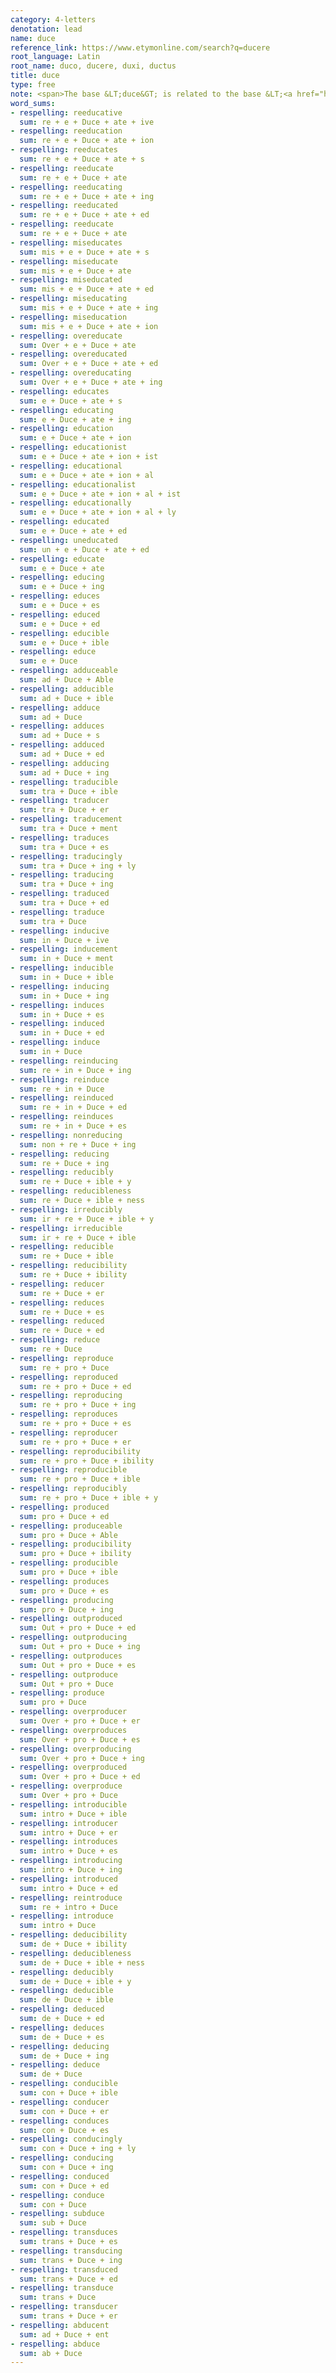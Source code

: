 ```yaml
---
category: 4-letters
denotation: lead
name: duce
reference_link: https://www.etymonline.com/search?q=ducere
root_language: Latin
root_name: duco, ducere, duxi, ductus
title: duce
type: free
note: <span>The base &LT;duce&GT; is related to the base &LT;<a href="https://swi.storyhouracademy.com/bases/4-letters/duct-ducere/">duct</a>&GT;.</span>
word_sums:
- respelling: reeducative
  sum: re + e + Duce + ate + ive
- respelling: reeducation
  sum: re + e + Duce + ate + ion
- respelling: reeducates
  sum: re + e + Duce + ate + s
- respelling: reeducate
  sum: re + e + Duce + ate
- respelling: reeducating
  sum: re + e + Duce + ate + ing
- respelling: reeducated
  sum: re + e + Duce + ate + ed
- respelling: reeducate
  sum: re + e + Duce + ate
- respelling: miseducates
  sum: mis + e + Duce + ate + s
- respelling: miseducate
  sum: mis + e + Duce + ate
- respelling: miseducated
  sum: mis + e + Duce + ate + ed
- respelling: miseducating
  sum: mis + e + Duce + ate + ing
- respelling: miseducation
  sum: mis + e + Duce + ate + ion
- respelling: overeducate
  sum: Over + e + Duce + ate
- respelling: overeducated
  sum: Over + e + Duce + ate + ed
- respelling: overeducating
  sum: Over + e + Duce + ate + ing
- respelling: educates
  sum: e + Duce + ate + s
- respelling: educating
  sum: e + Duce + ate + ing
- respelling: education
  sum: e + Duce + ate + ion
- respelling: educationist
  sum: e + Duce + ate + ion + ist
- respelling: educational
  sum: e + Duce + ate + ion + al
- respelling: educationalist
  sum: e + Duce + ate + ion + al + ist
- respelling: educationally
  sum: e + Duce + ate + ion + al + ly
- respelling: educated
  sum: e + Duce + ate + ed
- respelling: uneducated
  sum: un + e + Duce + ate + ed
- respelling: educate
  sum: e + Duce + ate
- respelling: educing
  sum: e + Duce + ing
- respelling: educes
  sum: e + Duce + es
- respelling: educed
  sum: e + Duce + ed
- respelling: educible
  sum: e + Duce + ible
- respelling: educe
  sum: e + Duce
- respelling: adduceable
  sum: ad + Duce + Able
- respelling: adducible
  sum: ad + Duce + ible
- respelling: adduce
  sum: ad + Duce
- respelling: adduces
  sum: ad + Duce + s
- respelling: adduced
  sum: ad + Duce + ed
- respelling: adducing
  sum: ad + Duce + ing
- respelling: traducible
  sum: tra + Duce + ible
- respelling: traducer
  sum: tra + Duce + er
- respelling: traducement
  sum: tra + Duce + ment
- respelling: traduces
  sum: tra + Duce + es
- respelling: traducingly
  sum: tra + Duce + ing + ly
- respelling: traducing
  sum: tra + Duce + ing
- respelling: traduced
  sum: tra + Duce + ed
- respelling: traduce
  sum: tra + Duce
- respelling: inducive
  sum: in + Duce + ive
- respelling: inducement
  sum: in + Duce + ment
- respelling: inducible
  sum: in + Duce + ible
- respelling: inducing
  sum: in + Duce + ing
- respelling: induces
  sum: in + Duce + es
- respelling: induced
  sum: in + Duce + ed
- respelling: induce
  sum: in + Duce
- respelling: reinducing
  sum: re + in + Duce + ing
- respelling: reinduce
  sum: re + in + Duce
- respelling: reinduced
  sum: re + in + Duce + ed
- respelling: reinduces
  sum: re + in + Duce + es
- respelling: nonreducing
  sum: non + re + Duce + ing
- respelling: reducing
  sum: re + Duce + ing
- respelling: reducibly
  sum: re + Duce + ible + y
- respelling: reducibleness
  sum: re + Duce + ible + ness
- respelling: irreducibly
  sum: ir + re + Duce + ible + y
- respelling: irreducible
  sum: ir + re + Duce + ible
- respelling: reducible
  sum: re + Duce + ible
- respelling: reducibility
  sum: re + Duce + ibility
- respelling: reducer
  sum: re + Duce + er
- respelling: reduces
  sum: re + Duce + es
- respelling: reduced
  sum: re + Duce + ed
- respelling: reduce
  sum: re + Duce
- respelling: reproduce
  sum: re + pro + Duce
- respelling: reproduced
  sum: re + pro + Duce + ed
- respelling: reproducing
  sum: re + pro + Duce + ing
- respelling: reproduces
  sum: re + pro + Duce + es
- respelling: reproducer
  sum: re + pro + Duce + er
- respelling: reproducibility
  sum: re + pro + Duce + ibility
- respelling: reproducible
  sum: re + pro + Duce + ible
- respelling: reproducibly
  sum: re + pro + Duce + ible + y
- respelling: produced
  sum: pro + Duce + ed
- respelling: produceable
  sum: pro + Duce + Able
- respelling: producibility
  sum: pro + Duce + ibility
- respelling: producible
  sum: pro + Duce + ible
- respelling: produces
  sum: pro + Duce + es
- respelling: producing
  sum: pro + Duce + ing
- respelling: outproduced
  sum: Out + pro + Duce + ed
- respelling: outproducing
  sum: Out + pro + Duce + ing
- respelling: outproduces
  sum: Out + pro + Duce + es
- respelling: outproduce
  sum: Out + pro + Duce
- respelling: produce
  sum: pro + Duce
- respelling: overproducer
  sum: Over + pro + Duce + er
- respelling: overproduces
  sum: Over + pro + Duce + es
- respelling: overproducing
  sum: Over + pro + Duce + ing
- respelling: overproduced
  sum: Over + pro + Duce + ed
- respelling: overproduce
  sum: Over + pro + Duce
- respelling: introducible
  sum: intro + Duce + ible
- respelling: introducer
  sum: intro + Duce + er
- respelling: introduces
  sum: intro + Duce + es
- respelling: introducing
  sum: intro + Duce + ing
- respelling: introduced
  sum: intro + Duce + ed
- respelling: reintroduce
  sum: re + intro + Duce
- respelling: introduce
  sum: intro + Duce
- respelling: deducibility
  sum: de + Duce + ibility
- respelling: deducibleness
  sum: de + Duce + ible + ness
- respelling: deducibly
  sum: de + Duce + ible + y
- respelling: deducible
  sum: de + Duce + ible
- respelling: deduced
  sum: de + Duce + ed
- respelling: deduces
  sum: de + Duce + es
- respelling: deducing
  sum: de + Duce + ing
- respelling: deduce
  sum: de + Duce
- respelling: conducible
  sum: con + Duce + ible
- respelling: conducer
  sum: con + Duce + er
- respelling: conduces
  sum: con + Duce + es
- respelling: conducingly
  sum: con + Duce + ing + ly
- respelling: conducing
  sum: con + Duce + ing
- respelling: conduced
  sum: con + Duce + ed
- respelling: conduce
  sum: con + Duce
- respelling: subduce
  sum: sub + Duce
- respelling: transduces
  sum: trans + Duce + es
- respelling: transducing
  sum: trans + Duce + ing
- respelling: transduced
  sum: trans + Duce + ed
- respelling: transduce
  sum: trans + Duce
- respelling: transducer
  sum: trans + Duce + er
- respelling: abducent
  sum: ad + Duce + ent
- respelling: abduce
  sum: ab + Duce
---
```

